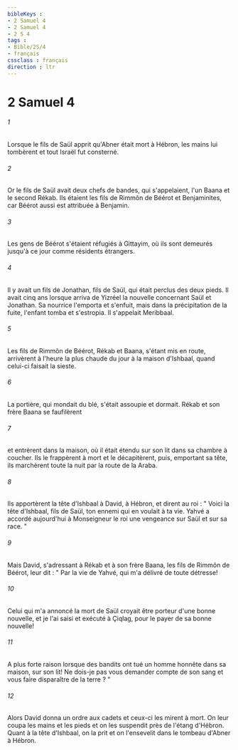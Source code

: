 ```yaml
---
bibleKeys : 
- 2 Samuel 4
- 2 Samuel 4
- 2 S 4
tags : 
- Bible/2S/4
- français
cssclass : français
direction : ltr
---
```


# 2 Samuel 4

###### 1
Lorsque le fils de Saül apprit qu'Abner était mort à Hébron, les mains lui tombèrent et tout Israël fut consterné. 
###### 2
Or le fils de Saül avait deux chefs de bandes, qui s'appelaient, l'un Baana et le second Rékab. Ils étaient les fils de Rimmôn de Béérot et Benjaminites, car Béérot aussi est attribuée à Benjamin. 
###### 3
Les gens de Béérot s'étaient réfugiés à Gittayim, où ils sont demeurés jusqu'à ce jour comme résidents étrangers. 
###### 4
Il y avait un fils de Jonathan, fils de Saül, qui était perclus des deux pieds. Il avait cinq ans lorsque arriva de Yizréel la nouvelle concernant Saül et Jonathan. Sa nourrice l'emporta et s'enfuit, mais dans la précipitation de la fuite, l'enfant tomba et s'estropia. Il s'appelait Meribbaal. 
###### 5
Les fils de Rimmôn de Béérot, Rékab et Baana, s'étant mis en route, arrivèrent à l'heure la plus chaude du jour à la maison d'Ishbaal, quand celui-ci faisait la sieste. 
###### 6
La portière, qui mondait du blé, s'était assoupie et dormait. Rékab et son frère Baana se faufilèrent 
###### 7
et entrèrent dans la maison, où il était étendu sur son lit dans sa chambre à coucher. Ils le frappèrent à mort et le décapitèrent, puis, emportant sa tête, ils marchèrent toute la nuit par la route de la Araba. 
###### 8
Ils apportèrent la tête d'Ishbaal à David, à Hébron, et dirent au roi : " Voici la tête d'Ishbaal, fils de Saül, ton ennemi qui en voulait à ta vie. Yahvé a accordé aujourd'hui à Monseigneur le roi une vengeance sur Saül et sur sa race. " 
###### 9
Mais David, s'adressant à Rékab et à son frère Baana, les fils de Rimmôn de Béérot, leur dit : " Par la vie de Yahvé, qui m'a délivré de toute détresse! 
###### 10
Celui qui m'a annoncé la mort de Saül croyait être porteur d'une bonne nouvelle, et je l'ai saisi et exécuté à Çiqlag, pour le payer de sa bonne nouvelle! 
###### 11
A plus forte raison lorsque des bandits ont tué un homme honnête dans sa maison, sur son lit! Ne dois-je pas vous demander compte de son sang et vous faire disparaître de la terre ? " 
###### 12
Alors David donna un ordre aux cadets et ceux-ci les mirent à mort. On leur coupa les mains et les pieds et on les suspendit près de l'étang d'Hébron. Quant à la tête d'Ishbaal, on la prit et on l'ensevelit dans le tombeau d'Abner à Hébron. 
